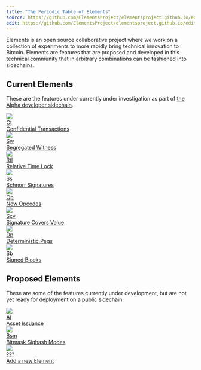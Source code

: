 ```yaml
---
title: "The Periodic Table of Elements"
source: https://github.com/ElementsProject/elementsproject.github.io/edit/master/source/elements/index.md
edit: https://github.com/ElementsProject/elementsproject.github.io/edit/master/source/elements/index.md
---
```


<style type="text/css">
  img {
    max-width: 100%;
  }

  .ui.statistic > .value {
    text-transform: none;
  }
</style>

Elements is an open source collaborative project where we work on a collection of experiments to more rapidly bring technical innovation to Bitcoin.  Elements are features that are proposed and developed in this technical community that in arbitrary combinations can be fashioned into sidechains.

## Current Elements
These are the features under currently under investigation as part of [the Alpha developer sidechain](/sidechains/alpha).

<div class="ui four doubling cards">
  <a class="card tooltipped" title="Confidential Transactions are a new type of transaction that allow the amount of tokens being transferred to be concealed, but mathematically proven." href="/elements/confidential-transactions">
    <div class="image">
      <img src="/img/confidential-transactions.svg" />
    </div>
    <div class="content">
      <div class="ui small statistic">
        <div class="value">Ct</div>
        <div class="label">Confidential Transactions</div>
      </div>
    </div>
    <div class="extra content">
      <small>
        <i class="icon lab tooltipped" title="This feature is deployed to the alpha sidechain."></i>
      </small>
    </div>
  </a>
  <a class="card tooltipped" title="Segregated Witness creates a separate data structure for the signature on a single transaction, fixing transaction malleability and decreasing the amount space required for storage." href="/elements/segregated-witness">
    <div class="image">
      <img src="/img/segregated-witness.svg" />
    </div>
    <div class="content">
      <div class="ui small statistic">
        <div class="value">Sw</div>
        <div class="label">Segregated Witness</div>
      </div>
    </div>
    <div class="extra content">
      <small>
        <i class="icon lab tooltipped" title="This feature is deployed to the alpha sidechain."></i>
        <i class="icon setting tooltipped" title="This feature is being integrated into the Bitcoin blockchain."></i>
        <!-- <i class="icon bitcoin tooltipped" title="This feature is deployed on the Bitcoin blockchain."></i> -->
      </small>
    </div>
  </a>
  <a class="card tooltipped" title="Relative Lock Time allows a transaction to be time-locked, preventing its use in a new transaction until a relative time (generally, block height) is reached." href="/elements/relative-lock-time">
    <div class="image">
      <img src="/img/time-lock.svg" />
    </div>
    <div class="content">
      <div class="ui small statistic">
        <div class="value">Rtl</div>
        <div class="label">Relative Time Lock</div>
      </div>
    </div>
    <div class="extra content">
      <small>
        <i class="icon lab tooltipped" title="This feature is deployed to the alpha sidechain."></i>
      </small>
    </div>
  </a>
  <a class="card tooltipped" title="Schnorr Signatures are a new way of constructing signatures for transactions, both improving performance of validating a transaction and offering new modes of multi-signature." href="/elements/schnorr-signatures">
    <div class="image">
      <img src="/img/schnorr-signatures.svg" />
    </div>
    <div class="content">
      <div class="ui small statistic">
        <div class="value">Ss</div>
        <div class="label">Schnorr Signatures</div>
      </div>
    </div>
    <div class="extra content">
      <small>
        <i class="icon lab tooltipped" title="This feature is deployed to the alpha sidechain."></i>
      </small>
    </div>
  </a>
  <a class="card tooltipped" title="Many new opcodes are being tested, and are being hailed as 'Script 2.0'." href="/elements/opcodes">
    <div class="image">
      <img src="/img/new-opcodes.svg" />
    </div>
    <div class="content">
      <div class="ui small statistic">
        <div class="value">Op</div>
        <div class="label">New Opcodes</div>
      </div>
    </div>
    <div class="extra content">
      <small>
        <i class="icon lab tooltipped" title="This feature is deployed to the alpha sidechain."></i>
        <i class="icon setting tooltipped" title="This feature is being integrated into the Bitcoin blockchain."></i>
      </small>
    </div>
  </a>
  <a class="card tooltipped" title="This allows the signature on a transaction to be invalidated if the inputs have been spent, making it faster and easier to validate a transaction, simply by checking its signature." href="/elements/signature-covers-value">
    <div class="image">
      <img src="/img/signature-covers-value.svg" />
    </div>
    <div class="content">
      <div class="ui small statistic">
        <div class="value">Scv</div>
        <div class="label">Signature Covers Value</div>
      </div>
    </div>
    <div class="extra content">
      <small>
        <i class="icon lab tooltipped" title="This feature is deployed to the alpha sidechain."></i>
      </small>
    </div>
  </a>
  <a class="card tooltipped" title="Deterministic Pegs allow cross-chain transactions to be constructed in a decentralized fashion.  Tokens can be moved from one blockchain to another." href="/elements/deterministic-pegs">
    <div class="image">
      <img src="/img/deterministic-pegs.svg" />
    </div>
    <div class="content">
      <div class="ui small statistic">
        <div class="value">Dp</div>
        <div class="label">Deterministic Pegs</div>
      </div>
    </div>
    <div class="extra content">
      <small>
        <i class="icon lab tooltipped" title="This feature is deployed to the alpha sidechain."></i>
      </small>
    </div>
  </a>
  <a class="card tooltipped" title="Blocks can be cryptographically signed, allowing the creator of the block to verify their identity in the future." href="/elements/signed-blocks">
    <div class="image">
      <img src="/img/signed-blocks.svg" />
    </div>
    <div class="content">
      <div class="ui small statistic">
        <div class="value">Sb</div>
        <div class="label">Signed Blocks</div>
      </div>
    </div>
    <div class="extra content">
      <small>
        <i class="icon lab tooltipped" title="This feature is deployed to the alpha sidechain."></i>
      </small>
    </div>
  </a>
</div>

## Proposed Elements
These are some of the features currently under development, but are not yet ready for deployment on a public sidechain.

<div class="ui four doubling cards">
  <a class="card tooltipped" title="Blockchains keep track of the movement of tokens, and this Element allows you to create your own tokens on a sidechain." href="/elements/asset-issuance">
    <div class="image">
      <img src="/img/asset-issuance.svg" />
    </div>
    <div class="content">
      <div class="ui small statistic">
        <div class="value">Ai</div>
        <div class="label">Asset Issuance</div>
      </div>
    </div>
  </a>
  <a class="card tooltipped" title="Allow arbitrary, miner-rewritable bitmasks of transaction inputs and outputs." href="/elements/bitmask-sighash-modes">
    <div class="image">
      <img src="/img/bitmask-sighash-modes.svg" />
    </div>
    <div class="content">
      <div class="ui small statistic">
        <div class="value">Bsm</div>
        <div class="label">Bitmask Sighash Modes</div>
      </div>
    </div>
  </a>
  <a class="card tooltipped" title="Have an Element you'd like to contribute?  Let's add it now!" href="/elements/new">
    <div class="image">
      <img src="/img/square-image.png" />
    </div>
    <div class="content">
      <div class="ui small statistic">
        <div class="value">???</div>
        <div class="label">Add a new Element <i class="icon right chevron"></i></div>
      </div>
    </div>
  </a>
</div>
